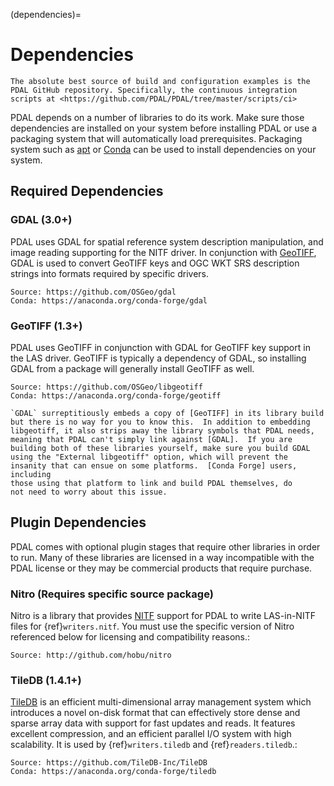 (dependencies)=

# Dependencies

```{note}
The absolute best source of build and configuration examples is the
PDAL GitHub repository. Specifically, the continuous integration
scripts at <https://github.com/PDAL/PDAL/tree/master/scripts/ci>
```

PDAL depends on a number of libraries to do its work.  Make sure
those dependencies are installed on your system before installing PDAL
or use a packaging system that will automatically load prerequisites.
Packaging system such as [apt] or [Conda] can be used to install dependencies
on your system.

## Required Dependencies

### GDAL (3.0+)

PDAL uses GDAL for spatial reference system description manipulation, and image
reading supporting for the NITF driver. In
conjunction with [GeoTIFF], GDAL is used to convert GeoTIFF keys and OGC WKT SRS
description strings into formats required by specific drivers.

```
Source: https://github.com/OSGeo/gdal
Conda: https://anaconda.org/conda-forge/gdal
```

### GeoTIFF (1.3+)

PDAL uses GeoTIFF in conjunction with GDAL for GeoTIFF key support in the
LAS driver.  GeoTIFF is typically a dependency of GDAL, so installing GDAL
from a package will generally install GeoTIFF as well.

```
Source: https://github.com/OSGeo/libgeotiff
Conda: https://anaconda.org/conda-forge/geotiff
```

```{note}
`GDAL` surreptitiously embeds a copy of [GeoTIFF] in its library build
but there is no way for you to know this.  In addition to embedding
libgeotiff, it also strips away the library symbols that PDAL needs,
meaning that PDAL can't simply link against [GDAL].  If you are
building both of these libraries yourself, make sure you build GDAL
using the "External libgeotiff" option, which will prevent the
insanity that can ensue on some platforms.  [Conda Forge] users, including
those using that platform to link and build PDAL themselves, do
not need to worry about this issue.
```

## Plugin Dependencies

PDAL comes with optional plugin stages that require other libraries in order
to run.  Many of these libraries are licensed in a way incompatible with
the PDAL license or they may be commercial products that require purchase.

### Nitro (Requires specific source package)

Nitro is a library that provides [NITF] support for PDAL to write LAS-in-NITF
files for {ref}`writers.nitf`.  You must use the specific version of Nitro
referenced below for licensing and compatibility reasons.:

```
Source: http://github.com/hobu/nitro
```

### TileDB  (1.4.1+)

[TileDB] is an efficient multi-dimensional array management system which
introduces a novel on-disk format that can effectively store dense and sparse
array data with support for fast updates and reads. It features excellent
compression, and an efficient parallel I/O system with high scalability. It is
used by {ref}`writers.tiledb` and {ref}`readers.tiledb`.:

```
Source: https://github.com/TileDB-Inc/TileDB
Conda: https://anaconda.org/conda-forge/tiledb
```

[apt]: https://help.ubuntu.com/lts/serverguide/apt.html
[asprs las]: http://www.asprs.org/Committee-General/LASer-LAS-File-Format-Exchange-Activities.html
[cmake]: http://www.cmake.org
[conda]: https://conda.io/en/latest/
[conda forge]: https://anaconda.org/conda-forge/pdal
[debian]: http://www.debian.org
[debiangis]: http://wiki.debian.org/DebianGis
[gdal]: http://www.gdal.org
[geotiff]: http://trac.osgeo.org/geotiff
[laszip]: http://laszip.org
[libxml2]: http://xmlsoft.org
[nitf]: http://en.wikipedia.org/wiki/National_Imagery_Transmission_Format
[nitro]: http://nitro-nitf.sourceforge.net/wikka.php?wakka=HomePage
[point cloud library (pcl)]: http://pointclouds.org
[tiledb]: https://www.tiledb.io
